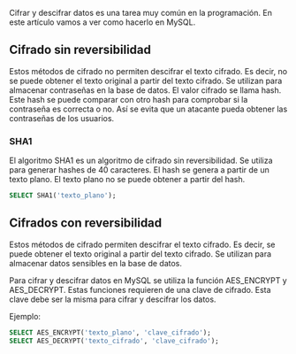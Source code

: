 
Cifrar y descifrar datos es una tarea muy común en la programación. En este artículo vamos a ver como hacerlo en MySQL.

## Cifrado sin reversibilidad
Estos métodos de cifrado no permiten descifrar el texto cifrado. Es decir, no se puede obtener el texto original a partir del texto cifrado. Se utilizan para almacenar contraseñas en la base de datos. El valor cifrado se llama hash. Este hash se puede comparar con otro hash para comprobar si la contraseña es correcta o no. Así se evita que un atacante pueda obtener las contraseñas de los usuarios.

### SHA1
El algoritmo SHA1 es un algoritmo de cifrado sin reversibilidad. Se utiliza para generar hashes de 40 caracteres. El hash se genera a partir de un texto plano. El texto plano no se puede obtener a partir del hash.

```sql
SELECT SHA1('texto_plano');
```

## Cifrados con reversibilidad
Estos métodos de cifrado permiten descifrar el texto cifrado. Es decir, se puede obtener el texto original a partir del texto cifrado. Se utilizan para almacenar datos sensibles en la base de datos.

Para cifrar y descifrar datos en MySQL se utiliza la función AES_ENCRYPT y AES_DECRYPT. Estas funciones requieren de una clave de cifrado. Esta clave debe ser la misma para cifrar y descifrar los datos.

Ejemplo:

```sql
SELECT AES_ENCRYPT('texto_plano', 'clave_cifrado');
SELECT AES_DECRYPT('texto_cifrado', 'clave_cifrado');
```